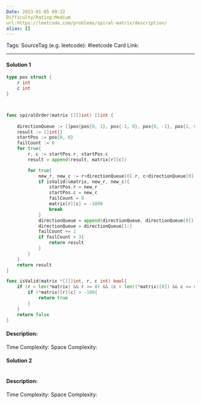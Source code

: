 ```yaml
---
Date: 2023-01-05 09:22
Difficulty/Rating:Medium
url:https://leetcode.com/problems/spiral-matrix/description/
alias: []
---
```

Tags: 
SourceTag (e.g. leetcode): #leetcode
Card Link: 

---
#### Solution 1

```go
type pos struct {
    r int
    c int
}



func spiralOrder(matrix [][]int) []int {
    
    directionQueue := []pos{pos{0, 1}, pos{-1, 0}, pos{0, -1}, pos{1, 0}}
    result := []int{}
    startPos := pos{0, 0}
    failCount := 0
    for true{
        r, c := startPos.r, startPos.c
        result = append(result, matrix[r][c])

        for true{
            new_r, new_c := r+directionQueue[0].r, c+directionQueue[0].c
            if isValid(&matrix, new_r, new_c){
                startPos.r = new_r
                startPos.c = new_c
                failCount = 0
                matrix[r][c] = -1000
                break
            }
            directionQueue = append(directionQueue, directionQueue[0])
            directionQueue = directionQueue[1:]
            failCount += 1
            if failCount > 3{
                return result
            }
        }
    }
    return result
}

func isValid(matrix *[][]int, r, c int) bool{
    if (r < len(*matrix) && r >= 0) && (c < len((*matrix)[0]) && c >= 0){
        if (*matrix)[r][c] > -100{
            return true
        }
    }
    return false
}
```

#### Description:


Time Complexity:
Space Complexity:


#### Solution 2

```go

```

#### Description:


Time Complexity:
Space Complexity: